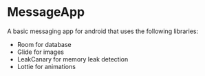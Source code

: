 # MessageApp

A basic messaging app for android that uses the following libraries:

  - Room for database
  - Glide for images
  - LeakCanary for memory leak detection
  - Lottie for animations

